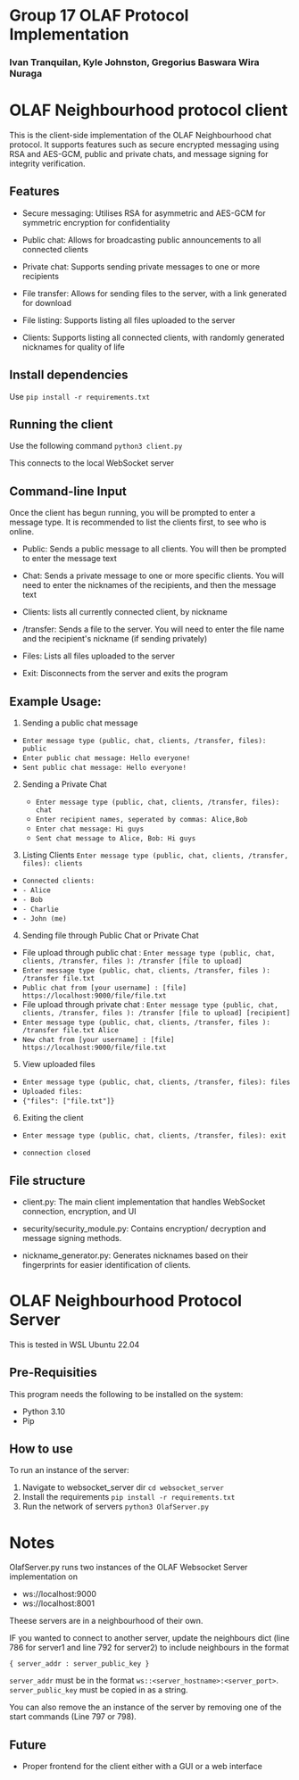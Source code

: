 # Group 17 OLAF Protocol Implementation

### Ivan Tranquilan, Kyle Johnston, Gregorius Baswara Wira Nuraga

# OLAF Neighbourhood protocol client

This is the client-side implementation of the OLAF Neighbourhood chat protocol. It supports features such as secure encrypted messaging using RSA and AES-GCM, public and private chats, and message signing for integrity verification.

## Features

- Secure messaging: Utilises RSA for asymmetric and AES-GCM for symmetric encryption for confidentiality

- Public chat: Allows for broadcasting public announcements to all connected clients

- Private chat: Supports sending private messages to one or more recipients

- File transfer: Allows for sending files to the server, with a link generated for download

- File listing: Supports listing all files uploaded to the server

- Clients: Supports listing all connected clients, with randomly generated nicknames for quality of life

## Install dependencies

Use `pip install -r requirements.txt`

## Running the client

Use the following command `python3 client.py`

This connects to the local WebSocket server

## Command-line Input

Once the client has begun running, you will be prompted to enter a message type. It is recommended to list the clients first, to see who is online.

- Public: Sends a public message to all clients. You will then be prompted to enter the message text

- Chat: Sends a private message to one or more specific clients. You will need to enter the nicknames of the recipients, and then the message text

- Clients: lists all currently connected client, by nickname

- /transfer: Sends a file to the server. You will need to enter the file name and the recipient's nickname (if sending privately)

- Files: Lists all files uploaded to the server

- Exit: Disconnects from the server and exits the program

## Example Usage:

1. Sending a public chat message

- `Enter message type (public, chat, clients, /transfer, files): public`
- `Enter public chat message: Hello everyone!`
- `Sent public chat message: Hello everyone!`

2. Sending a Private Chat

   - `Enter message type (public, chat, clients, /transfer, files): chat`
   - `Enter recipient names, seperated by commas: Alice,Bob`
   - `Enter chat message: Hi guys`
   - `Sent chat message to Alice, Bob: Hi guys`

3. Listing Clients
   `Enter message type (public, chat, clients, /transfer, files): clients`

- `Connected clients:`
- `- Alice`
- `- Bob`
- `- Charlie`
- `- John (me)`

4. Sending file through Public Chat or Private Chat

- File upload through public chat : `Enter message type (public, chat, clients, /transfer, files ): /transfer [file to upload]`
- `Enter message type (public, chat, clients, /transfer, files ): /transfer file.txt`
- `Public chat from [your username] : [file] https://localhost:9000/file/file.txt`
- File upload through private chat : `Enter message type (public, chat, clients, /transfer, files ): /transfer [file to upload] [recipient]`
- `Enter message type (public, chat, clients, /transfer, files ): /transfer file.txt Alice`
- `New chat from [your username] : [file] https://localhost:9000/file/file.txt`

5. View uploaded files

- `Enter message type (public, chat, clients, /transfer, files): files`
- `Uploaded files:`
- `{"files": ["file.txt"]}`

6. Exiting the client

- `Enter message type (public, chat, clients, /transfer, files): exit`

- `connection closed`

## File structure

- client.py: The main client implementation that handles WebSocket connection, encryption, and UI

- security/security_module.py: Contains encryption/ decryption and message signing methods.

- nickname_generator.py: Generates nicknames based on their fingerprints for easier identification of clients.

# OLAF Neighbourhood Protocol Server

This is tested in WSL Ubuntu 22.04

## Pre-Requisities

This program needs the following to be installed on the system:

- Python 3.10
- Pip

## How to use

To run an instance of the server:

1. Navigate to websocket_server dir `cd websocket_server`
2. Install the requirements `pip install -r requirements.txt`
3. Run the network of servers `python3 OlafServer.py`

# Notes

OlafServer.py runs two instances of the OLAF Websocket Server implementation on

- ws://localhost:9000
- ws://localhost:8001

Theese servers are in a neighbourhood of their own.

IF you wanted to connect to another server, update the neighbours dict (line 786 for server1 and line 792 for server2) to include neighbours in the format

```
{ server_addr : server_public_key }
```

`server_addr` must be in the format `ws::<server_hostname>:<server_port>`.
`server_public_key` must be copied in as a string.

You can also remove the an instance of the server by removing one of the start commands (Line 797 or 798).

## Future

- Proper frontend for the client either with a GUI or a web interface
